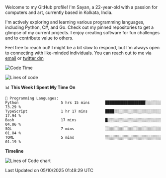 Welcome to my GitHub profile! I'm Sayan, a 22-year-old with a passion for computers and art, currently based in Kolkata, India.

I'm actively exploring and learning various programming languages, including Python, C#, and Go. Check out my pinned repositories to get a glimpse of my current projects. I enjoy creating software for fun challenges and to contribute value to others.

Feel free to reach out! I might be a bit slow to respond, but I'm always open to connecting with like-minded individuals. You can reach out to me via [email](mailto:me@sayanbiswas.in) or [twitter dm](https://twitter.com/TheDankDel)

<!--START_SECTION:waka-->
![Code Time](http://img.shields.io/badge/Code%20Time-2%2C366%20hrs%205%20mins-blue)

![Lines of code](https://img.shields.io/badge/From%20Hello%20World%20I%27ve%20Written-19.7%20million%20lines%20of%20code-blue)

📊 **This Week I Spent My Time On** 

```text
💬 Programming Languages: 
Python                   5 hrs 15 mins       ██████████████████░░░░░░░   73.29 % 
TypeScript               1 hr 17 mins        ████░░░░░░░░░░░░░░░░░░░░░   17.94 % 
Bash                     17 mins             █░░░░░░░░░░░░░░░░░░░░░░░░   04.06 % 
SQL                      7 mins              ░░░░░░░░░░░░░░░░░░░░░░░░░   01.84 % 
TOML                     5 mins              ░░░░░░░░░░░░░░░░░░░░░░░░░   01.19 % 
```

**Timeline**

![Lines of Code chart](https://raw.githubusercontent.com/Dank-del/Dank-del/main/assets/bar_graph.png)


 Last Updated on 05/10/2025 01:49:29 UTC
<!--END_SECTION:waka-->
